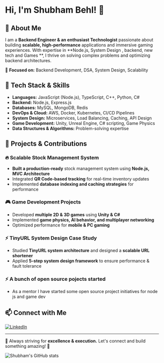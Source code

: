 # Hi, I'm Shubham Behl! 👋

## 🚀 About Me
I am a **Backend Engineer & an enthusiast Technologist** passionate about building **scalable, high-performance** applications and immersive gaming experiences. With expertise in **Node.js, System Design , backend, new tech  and Games **, I thrive on solving complex problems and optimizing backend architectures.

🔹 **Focused on:** Backend Development, DSA, System Design, Scalability  

## 🔧 Tech Stack & Skills

- **Languages:** JavaScript (Node.js), TypeScript, C++, Python, C#
- **Backend:** Node.js, Express.js
- **Databases:** MySQL, MongoDB, Redis
- **DevOps & Cloud:** AWS, Docker, Kubernetes, CI/CD Pipelines
- **System Design:** Microservices, Load Balancing, Caching, API Design
- **Game Development:** Unity, Unreal Engine, C# scripting, Game Physics
- **Data Structures & Algorithms:** Problem-solving expertise

## 📂 Projects & Contributions

### 🔥 Scalable Stock Management System
- **Built a production-ready** stock management system using **Node.js, MVC Architecture**
- Integrated **QR Code-based tracking** for real-time inventory updates
- Implemented **database indexing and caching strategies** for performance

### 🎮 Game Development Projects
- Developed **multiple 2D & 3D games** using **Unity & C#**
- Implemented **game physics, AI behavior, and multiplayer networking**
- Optimized performance for **mobile & PC gaming**

### ⚡ TinyURL System Design Case Study
- Studied **TinyURL system architecture** and designed a **scalable URL shortener**
- Applied **5-step system design framework** to ensure performance & fault tolerance

### ⚡ A bunch of open source pojects started 
- As a mentor I have started some open source project initiatives for node js and game dev 

## 📫 Connect with Me
[![LinkedIn](https://img.shields.io/badge/LinkedIn-Connect-blue?style=flat&logo=linkedin)](https://www.linkedin.com/in/shubham-behl/)

---

📌 Always striving for **excellence & execution.** Let's connect and build something amazing! 🚀

![Shubham's GitHub stats](https://github-readme-stats.vercel.app/api?username=vijit101&show_icons=true&theme=radical)
